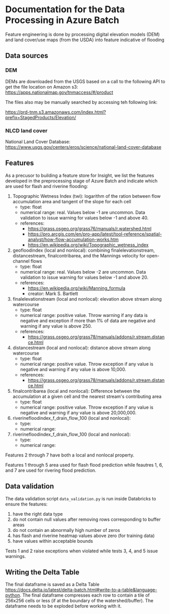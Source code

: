 # Documentation for the Data Processing in Azure Batch

Feature engineering is done by processing digital elevation models (DEM) and land cover/use maps (from the USDA) into feature indicative of flooding

## Data sources

### DEM

DEMs are downloaded from the USGS based on a call to the following API to get the file location on Amazon s3:
https://apps.nationalmap.gov/tnmaccess/#/product

The files also may be manually searched by accessing teh following link:

https://prd-tnm.s3.amazonaws.com/index.html?prefix=StagedProducts/Elevation/

### NLCD land cover

National Land Cover Database: https://www.usgs.gov/centers/eros/science/national-land-cover-database

## Features

As a precusor to building a feature store for Insight, we list the features developed in the preprocessing stage of Azure Batch and indicate which are used for flash and riverine flooding:

1. Topographic Wetness Index (twi): logarithm of the ration between flow accumulation area and tangent of the slope for each cell
    - type: float
    - numerical range: real. Values below -1 are uncommon. Data validation to issue warning for values below -1 and above 40.
    - references: 
        - https://grass.osgeo.org/grass76/manuals/r.watershed.html
        - https://pro.arcgis.com/en/pro-app/latest/tool-reference/spatial-analyst/how-flow-accumulation-works.htm
        - https://en.wikipedia.org/wiki/Topographic_wetness_index
2. geofloodindex (local and nonlocal): combining finalelevationstream, distancestream, finalcontribarea, and the Mannings velocity for open-channel flows
    - type: float
    - numerical range: real. Values below -2 are uncommon. Data validation to issue warning for values below -1 and above 20.
    - references:
        - https://en.wikipedia.org/wiki/Manning_formula
        - creator: Mark S. Bartlett
3. finalelevationstream (local and nonlocal): elevation above stream along watercourse
    - type: float
    - numerical range: positive value. Throw warning if any data is negative and exception if more than 1% of data are negative and warning if any value is above 250.
    - references:
        - https://grass.osgeo.org/grass78/manuals/addons/r.stream.distance.html
4. distancestream (local and nonlocal): distance above stream along watercourse
    - type: float
    - numerical range: positive value. Throw exception if any value is negative and warning if any value is above 10,000.
    - references:
        - https://grass.osgeo.org/grass78/manuals/addons/r.stream.distance.html
5. finalcontribarea (local and nonlocal): Difference between the accumulation at a given cell and the nearest stream's contributing area
    - type: float
    - numerical range: positive value. Throw exception if any value is negative and warning if any value is above 20,000,000.
6. riverinefloodindex_f_drain_flow_100 (local and nonlocal):
    - type:
    - numerical range:
7. riverinefloodindex_f_drain_flow_100 (local and nonlocal):
    - type:
    - numerical range:

Features 2 through 7 have both a local and nonlocal property.

Features 1 through 5 area used for flash flood prediction while feautres 1, 6, and 7 are used for rivering flood prediction.

## Data validation

The data validation script `data_validation.py` is run inside Databricks to ensure the features:
1. have the right data type
2. do not contain null values after removing rows corresponding to buffer areas
3. do not contain an abnormally high number of zeros
4. has flash and riverine heatmap values above zero (for training data)
5. have values within acceptable bounds

Tests 1 and 2 raise exceptions when violated while tests 3, 4, and 5 issue warnings.

## Writing the Delta Table

The final dataframe is saved as a Delta Table https://docs.delta.io/latest/delta-batch.html#write-to-a-table&language-python. The final dataframe compresses each row to contain a tile of 256x256 cells or less (if at the boundary of the watershed/buffer). The dataframe needs to be exploded before working with it.

